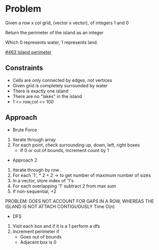 
# Problem
Given a row x col grid, (vector x vector), of integers 1 and 0

Return the perimeter of the island as an integer

Which 0 represents water, 1 represents land.

[\#463 Island perimeter](https://leetcode.com/problems/island-perimeter/description/?envType=daily-question&envId=2024-04-18)

## Constraints
- Cells are only connected by edges, not vertices
- Given grid is completely surrounded by water
- There is exactly one island
- There are no "lakes" in the island
- 1 <= row,col <= 100

## Approach
- Brute Force
1. Iterate through array
2. For each point, check surrounding up, down, left, right boxes
    - If 0 or out of bounds, increment count by 1

- Approach 2
1. Iterate through by row
2. For each '1', * 2 + 2 -> to get number of maximum number of sizes
3. In a vector, store index of '1's
4. For each overlapping '1' subtract 2 from max sum
5. If non-sequential, +2

PROBLEM:
DOES NOT ACCOUNT FOR GAPS IN A ROW, WHEREAS THE ISLAND IS NOT ATTACH CONTIGUOUSLY
Time O(n)

- DFS
1. Visit each box and if it is a 1 perform a dfs
2. Increment perimeter if 
    - Goes out of bounds
    - Adjacent box is 0

